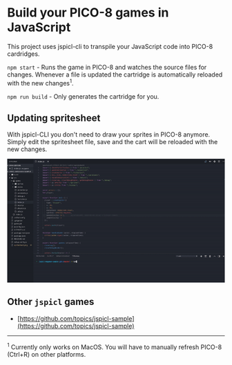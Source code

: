 # Build your PICO-8 games in JavaScript
This project uses jspicl-cli to transpile your JavaScript code into PICO-8 cardridges.

`npm start` - Runs the game in PICO-8 and watches the source files for changes. Whenever a file is updated the cartridge is automatically reloaded with the new changes<sup>1</sup>.

`npm run build` - Only generates the cartridge for you.

## Updating spritesheet
With jspicl-CLI you don't need to draw your sprites in PICO-8 anymore. Simply edit the spritesheet file, save and the cart will be reloaded with the new changes.

![](https://github.com/AgronKabashi/assets/raw/814f6efe24bc9aca5d9d6ca6259279733529e300/rollup-plugin-jspicl/spritesheetLiveReload.gif)

## Other `jspicl` games
* [https://github.com/topics/jspicl-sample](https://github.com/topics/jspicl-sample)

<hr>
<sup>1</sup> Currently only works on MacOS. You will have to manually refresh PICO-8 (Ctrl+R) on other platforms.
